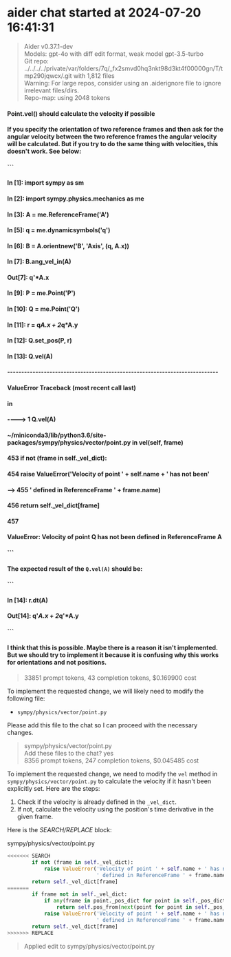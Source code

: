 
# aider chat started at 2024-07-20 16:41:31

> Aider v0.37.1-dev  
> Models: gpt-4o with diff edit format, weak model gpt-3.5-turbo  
> Git repo: ../../../../private/var/folders/7q/_fx2smvd0hq3nkt98d3kt4f00000gn/T/tmp290jqwcx/.git with 1,812 files  
> Warning: For large repos, consider using an .aiderignore file to ignore irrelevant files/dirs.  
> Repo-map: using 2048 tokens  

#### Point.vel() should calculate the velocity if possible  
#### If you specify the orientation of two reference frames and then ask for the angular velocity between the two reference frames the angular velocity will be calculated. But if you try to do the same thing with velocities, this doesn't work. See below:  
####   
#### ```  
#### In [1]: import sympy as sm                                                                                 
####   
#### In [2]: import sympy.physics.mechanics as me                                                               
####   
#### In [3]: A = me.ReferenceFrame('A')                                                                         
####   
#### In [5]: q = me.dynamicsymbols('q')                                                                         
####   
#### In [6]: B = A.orientnew('B', 'Axis', (q, A.x))                                                             
####   
#### In [7]: B.ang_vel_in(A)                                                                                    
#### Out[7]: q'*A.x  
####   
#### In [9]: P = me.Point('P')                                                                                  
####   
#### In [10]: Q = me.Point('Q')                                                                                 
####   
#### In [11]: r = q*A.x + 2*q*A.y                                                                               
####   
#### In [12]: Q.set_pos(P, r)                                                                                   
####   
#### In [13]: Q.vel(A)                                                                                          
#### ---------------------------------------------------------------------------  
#### ValueError                                Traceback (most recent call last)  
#### <ipython-input-13-0fc8041904cc> in <module>  
#### ----> 1 Q.vel(A)  
####   
#### ~/miniconda3/lib/python3.6/site-packages/sympy/physics/vector/point.py in vel(self, frame)  
####     453         if not (frame in self._vel_dict):  
####     454             raise ValueError('Velocity of point ' + self.name + ' has not been'  
#### --> 455                              ' defined in ReferenceFrame ' + frame.name)  
####     456         return self._vel_dict[frame]  
####     457   
####   
#### ValueError: Velocity of point Q has not been defined in ReferenceFrame A  
#### ```  
####   
#### The expected result of the `Q.vel(A)` should be:  
####   
#### ```  
#### In [14]: r.dt(A)                                                                                           
#### Out[14]: q'*A.x + 2*q'*A.y  
#### ```  
####   
#### I think that this is possible. Maybe there is a reason it isn't implemented. But we should try to implement it because it is confusing why this works for orientations and not positions.  
####   
####  
> 33851 prompt tokens, 43 completion tokens, $0.169900 cost  

To implement the requested change, we will likely need to modify the following file:

- `sympy/physics/vector/point.py`

Please add this file to the chat so I can proceed with the necessary changes.

> sympy/physics/vector/point.py  
> Add these files to the chat? yes  
> 8356 prompt tokens, 247 completion tokens, $0.045485 cost  

To implement the requested change, we need to modify the `vel` method in `sympy/physics/vector/point.py` to calculate the velocity if it hasn't been explicitly set. Here are the steps:

1. Check if the velocity is already defined in the `_vel_dict`.
2. If not, calculate the velocity using the position's time derivative in the given frame.

Here is the *SEARCH/REPLACE* block:

sympy/physics/vector/point.py
```python
<<<<<<< SEARCH
        if not (frame in self._vel_dict):
            raise ValueError('Velocity of point ' + self.name + ' has not been'
                             ' defined in ReferenceFrame ' + frame.name)
        return self._vel_dict[frame]
=======
        if frame not in self._vel_dict:
            if any(frame in point._pos_dict for point in self._pos_dict):
                return self.pos_from(next(point for point in self._pos_dict if frame in point._pos_dict)).dt(frame)
            raise ValueError('Velocity of point ' + self.name + ' has not been'
                             ' defined in ReferenceFrame ' + frame.name)
        return self._vel_dict[frame]
>>>>>>> REPLACE
```

> Applied edit to sympy/physics/vector/point.py  
